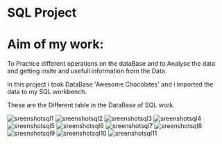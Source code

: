 # SQL Project


# Aim of my work: 
To Practice different operations on the dataBase and to Analyse the data and getting insite and usefull information from the Data.

In this project i took DataBase 'Awesome Chocolates' and i imported the data to my SQL workbench.

These are the Different table in the DataBase of SQL work.


![sreenshotsql1](https://user-images.githubusercontent.com/129103686/232551300-799d455f-7f68-4dcc-a6cd-f9f35175bf49.png)
![sreenshotsql2](https://user-images.githubusercontent.com/129103686/232551311-4bac7661-33e0-4eb3-86cd-60362a83559e.png)
![sreenshotsql3](https://user-images.githubusercontent.com/129103686/232551335-5f3c8a0f-d061-4b1f-96ec-09f33c798eab.png)
![sreenshotsql4](https://user-images.githubusercontent.com/129103686/232551348-4ab9c072-6019-492b-bae1-518a803f4759.png)
![sreenshotsql5](https://user-images.githubusercontent.com/129103686/232551363-e647dd4a-49ed-4de1-94f8-fa3990bf7c42.png)
![sreenshotsql6](https://user-images.githubusercontent.com/129103686/232551376-d8d31d2d-1732-4f07-9d1b-c64a5d76c51c.png)
![sreenshotsql7](https://user-images.githubusercontent.com/129103686/232551395-6e68e953-f4bb-4a48-9362-08a88678eaf4.png)
![sreenshotsql8](https://user-images.githubusercontent.com/129103686/232551420-284271f2-0ede-4676-b8e1-eba705511d02.png)
![sreenshotsql9](https://user-images.githubusercontent.com/129103686/232551428-9d71994d-387e-45dc-9274-d6d125476eea.png)
![sreenshotsql10](https://user-images.githubusercontent.com/129103686/232551438-7ea65730-3c24-48ae-9794-d22238827c78.png)
![sreenshotsql11](https://user-images.githubusercontent.com/129103686/232551480-b597ada0-5177-4bd8-b14b-2ad34e1c0c73.png)
